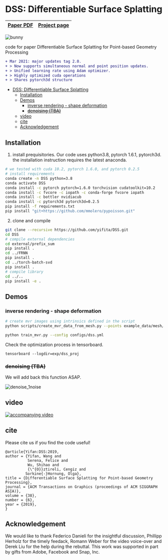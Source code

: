 # DSS: Differentiable Surface Splatting

| [Paper PDF](https://igl.ethz.ch/projects/differentiable-surface-splatting/DSS-2019-SA-Yifan-etal.pdf) | [Project page](https://igl.ethz.ch/projects/differentiable-surface-splatting/) |
| ----------------------------------------------------------------------------------------------------- | ------------------------------------------------------------------------------ |

![bunny](images/teaser.png)

code for paper Differentiable Surface Splatting for Point-based Geometry Processing

```diff
+ Mar 2021: major updates tag 2.0.
+ > Now supports simultaneous normal and point position updates.
+ > Unified learning rate using Adam optimizer.
+ > Highly optimized cuda operations
+ > Shares pytorch3d structure
```

- [DSS: Differentiable Surface Splatting](#dss-differentiable-surface-splatting)
  - [Installation](#installation)
  - [Demos](#demos)
    - [inverse rendering - shape deformation](#inverse-rendering---shape-deformation)
    - [~~denoising (TBA)~~](#denoising-tba)
  - [video](#video)
  - [cite](#cite)
  - [Acknowledgement](#acknowledgement)

## Installation

1. install prequisitories. Our code uses python3.8, pytorch 1.6.1, pytorch3d. the installation instruction requires the latest anaconda.

```bash
# we tested with cuda 10.2, pytorch 1.6.0, and pytorch 0.2.5
# install requirements
conda create -n DSS python=3.8
conda activate DSS
conda install -c pytorch pytorch=1.6.0 torchvision cudatoolkit=10.2
conda install -c fvcore -c iopath -c conda-forge fvcore iopath
conda install -c bottler nvidiacub
conda install -c pytorch3d pytorch3d=0.2.5
pip install -f requirements.txt
pip install "git+https://github.com/mmolero/pypoisson.git"
```

2. clone and compile

```bash
git clone --recursive https://github.com/yifita/DSS.git
cd DSS
# compile external dependencies
cd external/prefix_sum
pip install .
cd ../FRNN
pip install .
cd ../torch-batch-svd
pip install .
# compile library
cd ../..
pip install -e .
```

## Demos

### inverse rendering - shape deformation

```bash
# create mvr images using intrinsics defined in the script
python scripts/create_mvr_data_from_mesh.py --points example_data/mesh/yoga6.ply --output example_data/images --num_cameras 128 --image-size 512 --tri_color_light --point_lights --has_specular

python train_mvr.py --config configs/dss.yml
```

Check the optimization process in tensorboard.

```
tensorboard --logdir=exp/dss_proj
```

### ~~denoising (TBA)~~

We will add back this function ASAP.

![denoise_1noise](images/armadillo_2_all.png)

## video

[![accompanying video](images/video-thumb.png)](https://youtu.be/MIu59GiJZ2s "Accompanying video")

<!-- [Accompanying video](https://youtu.be/Q8iTkmIky0o) -->

## cite

Please cite us if you find the code useful!

```
@article{Yifan:DSS:2019,
author = {Yifan, Wang and
          Serena, Felice and
          Wu, Shihao and
          {\"{O}}ztireli, Cengiz and
         Sorkine{-}Hornung, Olga},
title = {Differentiable Surface Splatting for Point-based Geometry Processing},
journal = {ACM Transactions on Graphics (proceedings of ACM SIGGRAPH ASIA)},
volume = {38},
number = {6},
year = {2019},
}
```

## Acknowledgement

We would like to thank Federico Danieli for the insightful discussion, Phillipp Herholz for the timely feedack, Romann Weber for the video voice-over and Derek Liu for the help during the rebuttal.
This work was supported in part by gifts from Adobe, Facebook and Snap, Inc.
